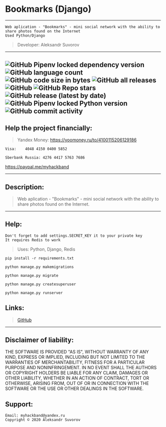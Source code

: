Bookmarks (Django)
===
------------
    Web aplication - "Bookmarks" - mini social network with the ability to share photos found on the Internet
    Used Python/Django

>Developer: Aleksandr Suvorov

---

![GitHub Pipenv locked dependency version](https://img.shields.io/github/pipenv/locked/dependency-version/mysmarthub/bookmarks/django)
![GitHub language count](https://img.shields.io/github/languages/count/mysmarthub/bookmarks)
![GitHub code size in bytes](https://img.shields.io/github/languages/code-size/mysmarthub/bookmarks)
![GitHub all releases](https://img.shields.io/github/downloads/mysmarthub/bookmarks/total)
![GitHub](https://img.shields.io/github/license/mysmarthub/bookmarks)
![GitHub Repo stars](https://img.shields.io/github/stars/mysmarthub/bookmarks?style=social)
![GitHub release (latest by date)](https://img.shields.io/github/v/release/mysmarthub/bookmarks)
![GitHub Pipenv locked Python version](https://img.shields.io/github/pipenv/locked/python-version/mysmarthub/bookmarks)
![GitHub commit activity](https://img.shields.io/github/commit-activity/y/mysmarthub/bookmarks)
---
Help the project financially:
---
>Yandex Money:
https://yoomoney.ru/to/4100115206129186

    Visa:    4048 4150 0400 5852

    Sberbank Russia: 4276 4417 5763 7686

https://paypal.me/myhackband

---
Description:
---

>Web aplication - "Bookmarks" - mini social network 
> with the ability to share photos found on the Internet.

---

Help:
---
    Don't forget to add settings.SECRET_KEY it to your private key
    It requires Redis to work

>Uses:
    Python, Django, Redis

`pip install -r requirements.txt`

`python manage.py makemigrations`

`python manage.py migrate`

`python manage.py createsuperuser`

`python manage.py runserver`

Links:
---
>[GitHub](https://github.com/mysmarthub/bookmarks)

---

Disclaimer of liability:
------------------------
THE SOFTWARE IS PROVIDED "AS IS", WITHOUT WARRANTY OF ANY KIND, EXPRESS OR
IMPLIED, INCLUDING BUT NOT LIMITED TO THE WARRANTIES OF MERCHANTABILITY,
FITNESS FOR A PARTICULAR PURPOSE AND NONINFRINGEMENT. IN NO EVENT SHALL THE
AUTHORS OR COPYRIGHT HOLDERS BE LIABLE FOR ANY CLAIM, DAMAGES OR OTHER
LIABILITY, WHETHER IN AN ACTION OF CONTRACT, TORT OR OTHERWISE, ARISING FROM,
OUT OF OR IN CONNECTION WITH THE SOFTWARE OR THE USE OR OTHER DEALINGS IN THE
SOFTWARE.

Support:
---
    Email: myhackband@yandex.ru
    Copyright © 2020 Aleksandr Suvorov